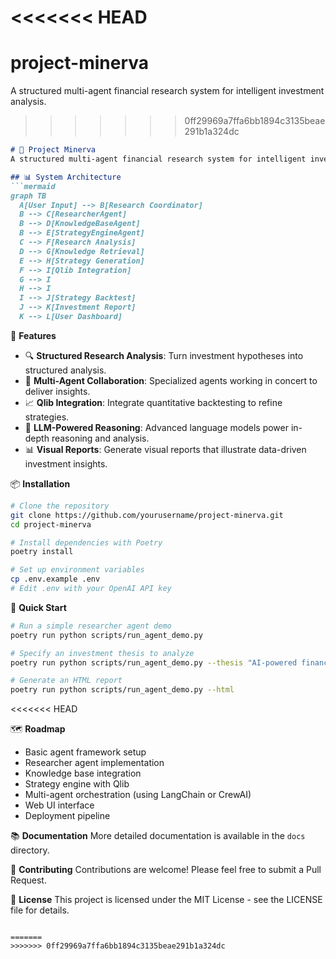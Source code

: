 <<<<<<< HEAD
=======
# project-minerva
A structured multi-agent financial research system for intelligent investment analysis.
>>>>>>> 0ff29969a7ffa6bb1894c3135beae291b1a324dc
```markdown
# 🌟 Project Minerva
A structured multi-agent financial research system for intelligent investment analysis.

## 📊 System Architecture
```mermaid
graph TB
  A[User Input] --> B[Research Coordinator]
  B --> C[ResearcherAgent]
  B --> D[KnowledgeBaseAgent]
  B --> E[StrategyEngineAgent]
  C --> F[Research Analysis]
  D --> G[Knowledge Retrieval]
  E --> H[Strategy Generation]
  F --> I[Qlib Integration]
  G --> I
  H --> I
  I --> J[Strategy Backtest]
  J --> K[Investment Report]
  K --> L[User Dashboard]
```

🚀 **Features**

* 🔍 **Structured Research Analysis**: Turn investment hypotheses into structured analysis.
* 🤖 **Multi-Agent Collaboration**: Specialized agents working in concert to deliver insights.
* 📈 **Qlib Integration**: Integrate quantitative backtesting to refine strategies.
* 🧠 **LLM-Powered Reasoning**: Advanced language models power in-depth reasoning and analysis.
* 📊 **Visual Reports**: Generate visual reports that illustrate data-driven investment insights.

📦 **Installation**

```bash
# Clone the repository
git clone https://github.com/yourusername/project-minerva.git
cd project-minerva

# Install dependencies with Poetry
poetry install

# Set up environment variables
cp .env.example .env
# Edit .env with your OpenAI API key
```

🔧 **Quick Start**

```bash
# Run a simple researcher agent demo
poetry run python scripts/run_agent_demo.py

# Specify an investment thesis to analyze
poetry run python scripts/run_agent_demo.py --thesis "AI-powered financial agents with AlphaSense have demonstrated strong growth with ARR increasing from $150M to $420M over two years, positioning themselves as essential tools for financial research."

# Generate an HTML report
poetry run python scripts/run_agent_demo.py --html
```
<<<<<<< HEAD

🗺️ **Roadmap**

* Basic agent framework setup
* Researcher agent implementation
* Knowledge base integration
* Strategy engine with Qlib
* Multi-agent orchestration (using LangChain or CrewAI)
* Web UI interface
* Deployment pipeline

📚 **Documentation**
More detailed documentation is available in the `docs` directory.

🤝 **Contributing**
Contributions are welcome! Please feel free to submit a Pull Request.

📜 **License**
This project is licensed under the MIT License - see the LICENSE file for details.
```

=======
>>>>>>> 0ff29969a7ffa6bb1894c3135beae291b1a324dc
